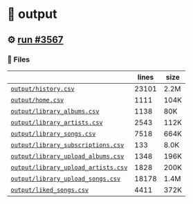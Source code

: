 # 📝  output 

## ⚙️ [run #3567](https://github.com/jwenerd/ytm-dl/actions/runs/13501764658)

### 📁 Files

|                                                                         |lines|size|
|-------------------------------------------------------------------------|-----|----|
|[`output/history.csv` ](output/history.csv)                              |23101|2.2M|
|[`output/home.csv` ](output/home.csv)                                    |1111 |104K|
|[`output/library_albums.csv` ](output/library_albums.csv)                |1138 |80K |
|[`output/library_artists.csv` ](output/library_artists.csv)              |2543 |112K|
|[`output/library_songs.csv` ](output/library_songs.csv)                  |7518 |664K|
|[`output/library_subscriptions.csv` ](output/library_subscriptions.csv)  |133  |8.0K|
|[`output/library_upload_albums.csv` ](output/library_upload_albums.csv)  |1348 |196K|
|[`output/library_upload_artists.csv` ](output/library_upload_artists.csv)|1828 |200K|
|[`output/library_upload_songs.csv` ](output/library_upload_songs.csv)    |18178|1.4M|
|[`output/liked_songs.csv` ](output/liked_songs.csv)                      |4411 |372K|